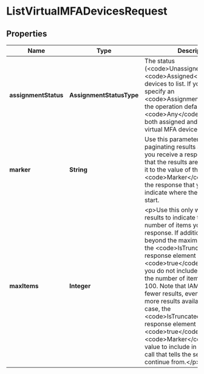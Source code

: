 

# ListVirtualMFADevicesRequest


## Properties

| Name | Type | Description | Notes |
|------------ | ------------- | ------------- | -------------|
|**assignmentStatus** | **AssignmentStatusType** |  The status (&lt;code&gt;Unassigned&lt;/code&gt; or &lt;code&gt;Assigned&lt;/code&gt;) of the devices to list. If you do not specify an &lt;code&gt;AssignmentStatus&lt;/code&gt;, the operation defaults to &lt;code&gt;Any&lt;/code&gt;, which lists both assigned and unassigned virtual MFA devices., |  [optional] |
|**marker** | **String** | Use this parameter only when paginating results and only after you receive a response indicating that the results are truncated. Set it to the value of the &lt;code&gt;Marker&lt;/code&gt; element in the response that you received to indicate where the next call should start. |  [optional] |
|**maxItems** | **Integer** | &lt;p&gt;Use this only when paginating results to indicate the maximum number of items you want in the response. If additional items exist beyond the maximum you specify, the &lt;code&gt;IsTruncated&lt;/code&gt; response element is &lt;code&gt;true&lt;/code&gt;.&lt;/p&gt; &lt;p&gt;If you do not include this parameter, the number of items defaults to 100. Note that IAM might return fewer results, even when there are more results available. In that case, the &lt;code&gt;IsTruncated&lt;/code&gt; response element returns &lt;code&gt;true&lt;/code&gt;, and &lt;code&gt;Marker&lt;/code&gt; contains a value to include in the subsequent call that tells the service where to continue from.&lt;/p&gt; |  [optional] |



